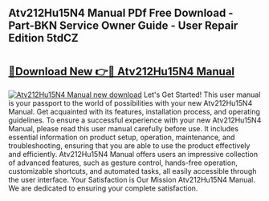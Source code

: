 ## Atv212Hu15N4 Manual PDf Free Download - Part-BKN Service Owner Guide - User Repair Edition 5tdCZ

# <h2><a href="http://bc10714.oget.top/?id=Atv212Hu15N4+Manual">🔗Download New 👉🔴 Atv212Hu15N4 Manual</a></h2>

[![Atv212Hu15N4 Manual new download](https://i.imgur.com/5g1atiW.png)](http://bc10714.oget.top/?id=Atv212Hu15N4+Manual)
Let's Get Started! This user manual is your passport to the world of possibilities with your new Atv212Hu15N4 Manual. Get acquainted with its features, installation process, and operating guidelines. To ensure a successful experience with your new Atv212Hu15N4 Manual, please read this user manual carefully before use. It includes essential information on product setup, operation, maintenance, and troubleshooting, ensuring that you are able to use the product effectively and efficiently. Atv212Hu15N4 Manual offers users an impressive collection of advanced features, such as gesture control, hands-free operation, customizable shortcuts, and automated tasks, all easily accessible through the user interface. Your Satisfaction is Our Mission Atv212Hu15N4 Manual. We are dedicated to ensuring your complete satisfaction.
